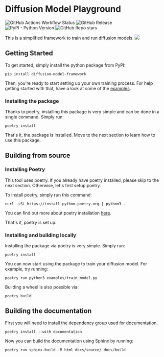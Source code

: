 # Diffusion Model Playground

![GitHub Actions Workflow Status](https://img.shields.io/github/actions/workflow/status/sachahu1/Diffusion-Model-Framework/run-tests.yaml?branch=main&label=Tests)
![GitHub Release](https://img.shields.io/github/v/release/sachahu1/Diffusion-Model-Framework)
![PyPI - Python Version](https://img.shields.io/pypi/pyversions/diffusion-model-framework)
![GitHub Repo stars](https://img.shields.io/github/stars/sachahu1/Diffusion-Model-Framework)

This is a simplified framework to train and run diffusion models.
![](https://github.com/sachahu1/Diffusion-Model-Framework/blob/main/assets/sampling-small.gif?raw=true)

## Getting Started
To get started, simply install the python package from PyPI:
```shell
pip install diffusion-model-framework
```
Then, you're ready to start setting up your own training process. For help 
getting started with that, have a look at some of the [examples](https://github.com/sachahu1/Diffusion-Model-Framework/blob/main/examples).

### Installing the package
Thanks to poetry, installing this package is very simple and can be done in a single command. Simply run:
```shell
poetry install
```
That's it, the package is installed. Move to the next section to learn how to use this package.

## Building from source
### Installing Poetry
This tool uses poetry. If you already have poetry installed,
please skip to the next section. Otherwise, let's first setup poetry.

To install poetry, simply run this command:
```shell
curl -sSL https://install.python-poetry.org | python3 -
```
You can find out more about poetry installation [here](https://python-poetry.org/docs/master/#installation).

That's it, poetry is set up.
### Installing and building locally
Installing the package via poetry is very simple. Simply run:
```shell
poetry install
```
You can now start using the package to train your diffusion model. For example, try running:
```shell
poetry run python3 examples/train_model.py
```

Building a wheel is also possible via:
```shell
poetry build
```

## Building the documentation
First you will need to install the dependency group used for documentation.
```shell
poetry install --with documentation
```
Now you can build the documentation using Sphinx by running:
```shell
poetry run sphinx-build -M html docs/source/ docs/build
```

